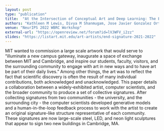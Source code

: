 ```yaml
---
layout: post
type: "publication"
title:  "At the Intersection of Conceptual Art and Deep Learning: The End of Signature "
authors: "Kathleen M Lewis, Divya M Shanmugam, Jose Javier Gonzalez Ortiz, Agnieszka Kurant, John Guttag"
venue: "NeurIPS 2022 WBRC Workshop"
external-url: "https://openreview.net/forum?id=lVJWFV_i2zz"
slides: "https://listart.mit.edu/art-artists/end-signature-2021-2022"
---
```


MIT wanted to commission a large scale artwork that would serve to “illuminate a new campus gateway, inaugurate a space of exchange between MIT and Cambridge, and inspire our students, faculty, visitors, and the surrounding community to engage with art in new ways and to have art be part of their daily lives.” Among other things, the art was to reflect the fact that scientific discovery is often the result of many individual contributions, both acknowledged and unacknowledged. This paper details a collaboration between a widely-exhibited artist, computer scientists, and the broader community to produce a set of collective signatures. After collecting signatures from two communities - the university, and the surrounding city - the computer scientists developed generative models and a human-in-the-loop feedback process to work with the artist to create an original signature-like structure representative of each community. These signatures are now large-scale steel, LED, and neon light sculptures that appear to sign two new buildings in Cambridge, MA.
